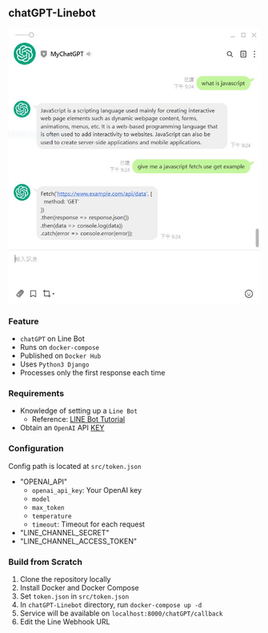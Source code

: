 ## chatGPT-Linebot

![](https://github.com/Hotshot824/chatGPT-Linebot/blob/main/docs/linebot-example.JPG?raw=true)

### Feature

- `chatGPT` on Line Bot 
- Runs on `docker-compose` 
- Published on `Docker Hub`
- Uses `Python3 Django`
- Processes only the first response each time

### Requirements

- Knowledge of setting up a `Line Bot`
    - Reference: [LINE Bot Tutorial]
- Obtain an `OpenAI` API [KEY]

### Configuration  

Config path is located at `src/token.json` 
- "OPENAI_API"
    - `openai_api_key`: Your OpenAI key
    - `model`
    - `max_token`
    - `temperature`
    - `timeout`: Timeout for each request
- "LINE_CHANNEL_SECRET"
- "LINE_CHANNEL_ACCESS_TOKEN"

### Build from Scratch

1. Clone the repository locally
2. Install Docker and Docker Compose
3. Set `token.json` in `src/token.json`
4. In `chatGPT-Linebot` directory, run `docker-compose up -d`
5. Service will be available on `localhost:8000/chatGPT/callback`
6. Edit the Line Webhook URL 

[LINE Bot Tutorial]: https://github.com/FawenYo/LINE_Bot_Tutorial
[key]: https://openai.com/api/